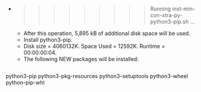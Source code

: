 * >>>>>>>>> Running inst-min-con-xtra-py-python3-pip.sh ...
  * After this operation, 5,895 kB of additional disk space will be used.
  * Install python3-pip.
  * Disk size = 4060132K. Space Used = 12592K. Runtime = 00:00:00:04.
  * The following NEW packages will be installed:
  ```bash
python3-pip python3-pkg-resources python3-setuptools python3-wheel python-pip-whl
  ```
